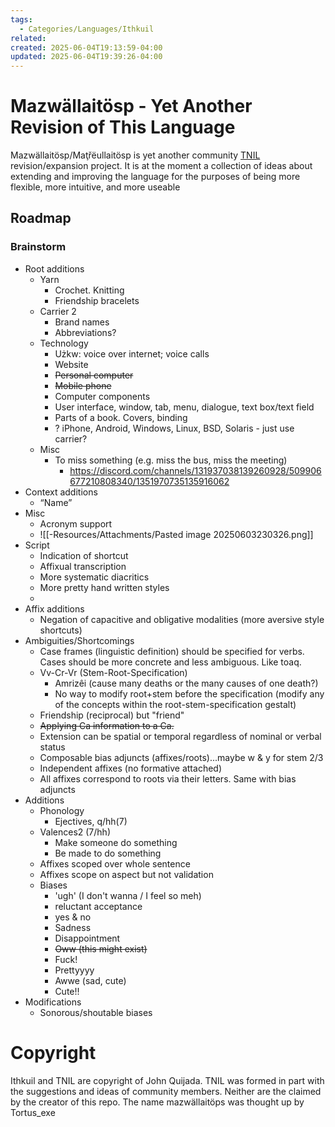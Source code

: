 ```yaml
---
tags:
  - Categories/Languages/Ithkuil
related: 
created: 2025-06-04T19:13:59-04:00
updated: 2025-06-04T19:39:26-04:00
---
```



# Mazwällaitösp - Yet Another Revision of This Language

Mazwällaitösp/Maţřëullaitösp is yet another community [TNIL](https://ithkuil.net/) revision/expansion project. It is at the moment a collection of ideas about extending and improving the language for the purposes of being more flexible, more intuitive, and more useable

## Roadmap
### Brainstorm
* Root additions
	* Yarn
		* Crochet. Knitting
		* Friendship bracelets
	* Carrier 2
		* Brand names
		* Abbreviations?
	* Technology
		* Użkw: voice over internet; voice calls
		* Website
		* ~~Personal computer~~
		* ~~Mobile phone~~
		* Computer components
		* User interface, window, tab, menu, dialogue, text box/text field
		* Parts of a book. Covers, binding 
		* ? iPhone, Android, Windows, Linux, BSD, Solaris - just use carrier?
	* Misc
		* To miss something (e.g. miss the bus, miss the meeting)
			* https://discord.com/channels/131937038139260928/509906677210808340/1351970735135916062
* Context additions
	* “Name”
* Misc
	* Acronym support
	* ![[-Resources/Attachments/Pasted image 20250603230326.png]]
* Script
	* Indication of shortcut
	* Affixual transcription 
	* More systematic diacritics
	* More pretty hand written styles
	* 
* Affix additions
	* Negation of capacitive and obligative modalities (more aversive style shortcuts)
* Ambiguities/Shortcomings
	* Case frames (linguistic definition) should be specified for verbs. Cases should be more concrete and less ambiguous. Like toaq.
	* Vv-Cr-Vr (Stem-Root-Specification)
		* Amrizêi (cause many deaths or the many causes of one death?)
		* No way to modify root+stem before the specification (modify any of the concepts within the root-stem-specification gestalt)
	* Friendship (reciprocal) but "friend"
	* ~~Applying Ca information to a Ca.~~
	* Extension can be spatial or temporal regardless of nominal or verbal status
	* Composable bias adjuncts (affixes/roots)...maybe w & y for stem 2/3
	* Independent affixes (no formative attached)
	* All affixes correspond to roots via their letters. Same with bias adjuncts
* Additions
	* Phonology
		* Ejectives, q/hh(7)
	* Valences2 (7/hh)
		* Make someone do something
		* Be made to do something
	* Affixes scoped over whole sentence
	* Affixes scope on aspect but not validation 
	* Biases
		* 'ugh' (I don't wanna / I feel so meh)
		* reluctant acceptance
		* yes & no
		* Sadness
		* Disappointment 
		* ~~Oww (this might exist)~~
		* Fuck!
		* Prettyyyy
		* Awwe (sad, cute)
		* Cute!!
* Modifications
	* Sonorous/shoutable biases

# Copyright
Ithkuil and TNIL are copyright of John Quijada. TNIL was formed in part with the suggestions and ideas of community members. Neither are the claimed by the creator of this repo.
The name mazwällaitöps was thought up by Tortus_exe
